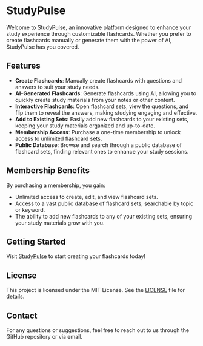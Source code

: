 # StudyPulse

Welcome to StudyPulse, an innovative platform designed to enhance your study experience through customizable flashcards. Whether you prefer to create flashcards manually or generate them with the power of AI, StudyPulse has you covered.

## Features

- **Create Flashcards**: Manually create flashcards with questions and answers to suit your study needs.
- **AI-Generated Flashcards**: Generate flashcards using AI, allowing you to quickly create study materials from your notes or other content.
- **Interactive Flashcards**: Open flashcard sets, view the questions, and flip them to reveal the answers, making studying engaging and effective.
- **Add to Existing Sets**: Easily add new flashcards to your existing sets, keeping your study materials organized and up-to-date.
- **Membership Access**: Purchase a one-time membership to unlock access to unlimited flashcard sets.
- **Public Database**: Browse and search through a public database of flashcard sets, finding relevant ones to enhance your study sessions.

## Membership Benefits

By purchasing a membership, you gain:

- Unlimited access to create, edit, and view flashcard sets.
- Access to a vast public database of flashcard sets, searchable by topic or keyword.
- The ability to add new flashcards to any of your existing sets, ensuring your study materials grow with you.

## Getting Started

Visit [StudyPulse](https://study-pulse.vercel.app/signin) to start creating your flashcards today!

## License

This project is licensed under the MIT License. See the [LICENSE](LICENSE) file for details.

## Contact

For any questions or suggestions, feel free to reach out to us through the GitHub repository or via email.
